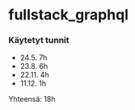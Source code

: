 # fullstack_graphql

###  Käytetyt tunnit

 - 24.5. 7h
 - 23.8. 6h
 - 22.11. 4h
 - 11.12. 1h

 Yhteensä: 18h